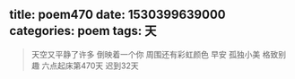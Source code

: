 title: poem470
date: 1530399639000
categories: poem
tags: 天
---
> 天空又平静了许多
倒映着一个你
周围还有彩虹颜色
早安
孤独小美
格致别趣
六点起床第470天 迟到32天